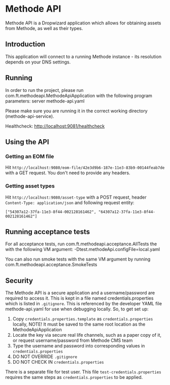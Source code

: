 # Methode API
Methode API is a Dropwizard application which allows for obtaining assets from Methode, as well as their types.

## Introduction
This application will connect to a running Methode instance - its resolution depends on your DNS settings.

## Running
In order to run the project, please run com.ft.methodeapi.MethodeApiApplication with the following program parameters:
server methode-api.yaml

Please make sure you are running it in the correct working directory (methode-api-service).

Healthcheck: [http://localhost:9081/healthcheck](http://localhost:9081/healthcheck)

## Using the API
### Getting an EOM file
Hit `http://localhost:9080/eom-file/42e3d9b6-187e-11e3-83b9-00144feab7de` with a GET request.
You don't need to provide any headers.
### Getting asset types
Hit `http://localhost:9080/asset-type` with a POST request, header `Content-Type: application/json`
and following request entity:

    ["54307a12-37fa-11e3-8f44-002128161462", "64307a12-37fa-11e3-8f44-002128161462"]

## Running acceptance tests
For all acceptance tests, run com.ft.methodeapi.acceptance.AllTests the with the following VM argument:
-Dtest.methodeApi.configFile=local.yaml

You can also run smoke tests with the same VM argument by running com.ft.methodeapi.acceptance.SmokeTests

## Security
The Methode API is a secure application and a username/password are required to access it. This is kept in a file named credentials.properties which is listed in `.gitignore`. This is referenced by the developer YAML file methode-api.yaml for use when debugging locally.
So, to get set up:

1. Copy `credentials.properties.template` as `credentials.properties` locally, NOTE! It must be saved to the same root location as the MethodeApiApplication
1. Locate the key via secure real life channels, such as a paper copy of it, or request username/password from Methode CMS team
1. Type the username and password into corresponding values in `credentials.properties`
1. DO NOT OVERRIDE `.gitignore`
1. DO NOT CHECK IN `credentials.properties`

There is a separate file for test user. This file `test-credentials.properties` requires the same steps as `credentials.properties` to be applied.